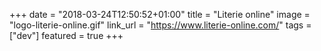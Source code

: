 +++
date = "2018-03-24T12:50:52+01:00"
title = "Literie online"
image = "logo-literie-online.gif"
link_url = "https://www.literie-online.com/"
tags = ["dev"]
featured = true
+++
